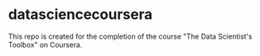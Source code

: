 # datasciencecoursera
This repo is created for the completion of the course "The Data Scientist's Toolbox" on Coursera. 
